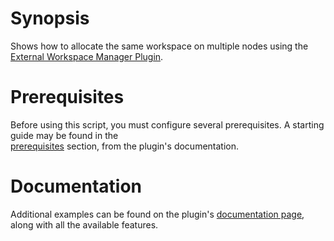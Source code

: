 # Synopsis
Shows how to allocate the same workspace on multiple nodes using the 
[External Workspace Manager Plugin](https://github.com/jenkinsci/external-workspace-manager-plugin).

# Prerequisites
Before using this script, you must configure several prerequisites.
A starting guide may be found in the  
[prerequisites](https://github.com/jenkinsci/external-workspace-manager-plugin/blob/master/doc/PREREQUISITES.md)
section, from the plugin's documentation.

# Documentation
Additional examples can be found on the plugin's 
[documentation page](https://github.com/jenkinsci/external-workspace-manager-plugin/blob/master/README.md),
along with all the available features.
